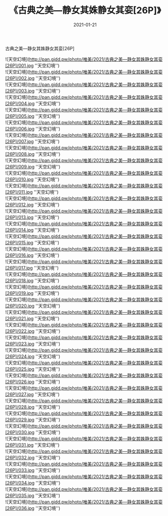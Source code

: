 ﻿---
layout: post
title:  《古典之美—静女其姝静女其娈[26P]》
date:   2021-01-21
img: http://pan.gjdd.pw/photo/唯美/2021/古典之美—静女其姝静女其娈[26P]/000.jpg
categories: [美女, 清纯, 唯美]
---

古典之美—静女其姝静女其娈[26P]



![天空幻境](http://pan.gjdd.pw/photo/唯美/2021/古典之美—静女其姝静女其娈[26P]/001.jpg ''天空幻境'') <br>
![天空幻境](http://pan.gjdd.pw/photo/唯美/2021/古典之美—静女其姝静女其娈[26P]/002.jpg ''天空幻境'') <br>
![天空幻境](http://pan.gjdd.pw/photo/唯美/2021/古典之美—静女其姝静女其娈[26P]/003.jpg ''天空幻境'') <br>
![天空幻境](http://pan.gjdd.pw/photo/唯美/2021/古典之美—静女其姝静女其娈[26P]/004.jpg ''天空幻境'') <br>
![天空幻境](http://pan.gjdd.pw/photo/唯美/2021/古典之美—静女其姝静女其娈[26P]/005.jpg ''天空幻境'') <br>
![天空幻境](http://pan.gjdd.pw/photo/唯美/2021/古典之美—静女其姝静女其娈[26P]/006.jpg ''天空幻境'') <br>
![天空幻境](http://pan.gjdd.pw/photo/唯美/2021/古典之美—静女其姝静女其娈[26P]/007.jpg ''天空幻境'') <br>
![天空幻境](http://pan.gjdd.pw/photo/唯美/2021/古典之美—静女其姝静女其娈[26P]/008.jpg ''天空幻境'') <br>
![天空幻境](http://pan.gjdd.pw/photo/唯美/2021/古典之美—静女其姝静女其娈[26P]/009.jpg ''天空幻境'') <br>
![天空幻境](http://pan.gjdd.pw/photo/唯美/2021/古典之美—静女其姝静女其娈[26P]/010.jpg ''天空幻境'') <br>
![天空幻境](http://pan.gjdd.pw/photo/唯美/2021/古典之美—静女其姝静女其娈[26P]/011.jpg ''天空幻境'') <br>
![天空幻境](http://pan.gjdd.pw/photo/唯美/2021/古典之美—静女其姝静女其娈[26P]/012.jpg ''天空幻境'') <br>
![天空幻境](http://pan.gjdd.pw/photo/唯美/2021/古典之美—静女其姝静女其娈[26P]/013.jpg ''天空幻境'') <br>
![天空幻境](http://pan.gjdd.pw/photo/唯美/2021/古典之美—静女其姝静女其娈[26P]/014.jpg ''天空幻境'') <br>
![天空幻境](http://pan.gjdd.pw/photo/唯美/2021/古典之美—静女其姝静女其娈[26P]/015.jpg ''天空幻境'') <br>
![天空幻境](http://pan.gjdd.pw/photo/唯美/2021/古典之美—静女其姝静女其娈[26P]/016.jpg ''天空幻境'') <br>
![天空幻境](http://pan.gjdd.pw/photo/唯美/2021/古典之美—静女其姝静女其娈[26P]/017.jpg ''天空幻境'') <br>
![天空幻境](http://pan.gjdd.pw/photo/唯美/2021/古典之美—静女其姝静女其娈[26P]/018.jpg ''天空幻境'') <br>
![天空幻境](http://pan.gjdd.pw/photo/唯美/2021/古典之美—静女其姝静女其娈[26P]/019.jpg ''天空幻境'') <br>
![天空幻境](http://pan.gjdd.pw/photo/唯美/2021/古典之美—静女其姝静女其娈[26P]/020.jpg ''天空幻境'') <br>
![天空幻境](http://pan.gjdd.pw/photo/唯美/2021/古典之美—静女其姝静女其娈[26P]/021.jpg ''天空幻境'') <br>
![天空幻境](http://pan.gjdd.pw/photo/唯美/2021/古典之美—静女其姝静女其娈[26P]/022.jpg ''天空幻境'') <br>
![天空幻境](http://pan.gjdd.pw/photo/唯美/2021/古典之美—静女其姝静女其娈[26P]/023.jpg ''天空幻境'') <br>
![天空幻境](http://pan.gjdd.pw/photo/唯美/2021/古典之美—静女其姝静女其娈[26P]/024.jpg ''天空幻境'') <br>
![天空幻境](http://pan.gjdd.pw/photo/唯美/2021/古典之美—静女其姝静女其娈[26P]/025.jpg ''天空幻境'') <br>
![天空幻境](http://pan.gjdd.pw/photo/唯美/2021/古典之美—静女其姝静女其娈[26P]/026.jpg ''天空幻境'') <br>
![天空幻境](http://pan.gjdd.pw/photo/唯美/2021/古典之美—静女其姝静女其娈[26P]/027.jpg ''天空幻境'') <br>
![天空幻境](http://pan.gjdd.pw/photo/唯美/2021/古典之美—静女其姝静女其娈[26P]/028.jpg ''天空幻境'') <br>
![天空幻境](http://pan.gjdd.pw/photo/唯美/2021/古典之美—静女其姝静女其娈[26P]/029.jpg ''天空幻境'') <br>
![天空幻境](http://pan.gjdd.pw/photo/唯美/2021/古典之美—静女其姝静女其娈[26P]/030.jpg ''天空幻境'') <br>
![天空幻境](http://pan.gjdd.pw/photo/唯美/2021/古典之美—静女其姝静女其娈[26P]/031.jpg ''天空幻境'') <br>
![天空幻境](http://pan.gjdd.pw/photo/唯美/2021/古典之美—静女其姝静女其娈[26P]/032.jpg ''天空幻境'') <br>
![天空幻境](http://pan.gjdd.pw/photo/唯美/2021/古典之美—静女其姝静女其娈[26P]/033.jpg ''天空幻境'') <br>
![天空幻境](http://pan.gjdd.pw/photo/唯美/2021/古典之美—静女其姝静女其娈[26P]/034.jpg ''天空幻境'') <br>
![天空幻境](http://pan.gjdd.pw/photo/唯美/2021/古典之美—静女其姝静女其娈[26P]/035.jpg ''天空幻境'') <br>
![天空幻境](http://pan.gjdd.pw/photo/唯美/2021/古典之美—静女其姝静女其娈[26P]/036.jpg ''天空幻境'') <br>